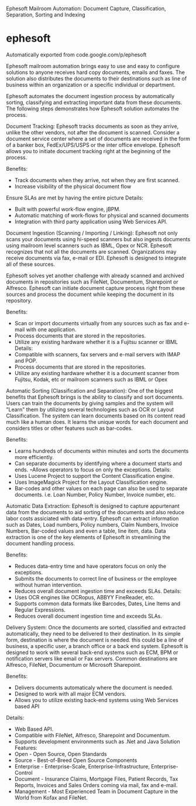 Ephesoft
Mailroom Automation: Document Capture, Classification, Separation, Sorting and Indexing
# ephesoft
Automatically exported from code.google.com/p/ephesoft

Ephesoft mailroom automation brings easy to use and easy to configure solutions to anyone receives hard copy documents, emails and faxes. The solution also distributes the documents to their destinations such as line of business within an organization or a specific individual or department.

Ephesoft automates the document ingestion process by automatically sorting, classifying and extracting important data from these documents. The following steps demonstrates how Ephesoft solution automates the process.

Document Tracking: Ephesoft tracks documents as soon as they arrive, unlike the other vendors, not after the document is scanned. Consider a document service center where a set of documents are received in the form of a banker box, FedEx/UPS/USPS or the inter office envelope. Ephesoft allows you to initiate document tracking right at the beginning of the process.

Benefits:
- Track documents when they arrive, not when they are first scanned.
- Increase visibility of the physical document flow

Ensure SLAs are met by having the entire picture Details:
- Built with powerful work-flow engine, jBPM.
- Automatic matching of work-flows for physical and scanned documents
- Integration with third party application using Web Services API. 

Document Ingestion (Scanning / Importing / Linking): Ephesoft not only scans your documents using hi-speed scanners but also ingests documents using mailroom level scanners such as IBML, Opex or NCR. Ephesoft recognizes that not all the documents are scanned. Organizations may receive documents via fax, e-mail or EDI. Ephesoft is designed to integrate all of these sources.

Ephesoft solves yet another challenge with already scanned and archived documents in repositories such as FileNet, Documentum, Sharepoint or Alfresco. Ephesoft can initiate document capture process right from these sources and process the document while keeping the document in its repository.

Benefits:
- Scan or import documents virtually from any sources such as fax and e-mail with one application.
- Process documents that are stored in the repositories.
- Utilize any existing hardware whether it is a Fujitsu scanner or IBML
Details:
- Compatible with scanners, fax servers and e-mail servers with IMAP and POP.
- Process documents that are stored in the repositories.
- Utilize any existing hardware whether it is a document scanner from Fujitsu, Kodak, etc or mailroom scanners such as IBML or Opex

Automatic Sorting (Classification and Separation): One of the biggest benefits that Ephesoft brings is the ability to classify and sort documents. Users can train the documents by giving samples and the system will "Learn" them by utilizing several technologies such as OCR or Layout Classification. The system can learn documents based on its content read much like a human does. It learns the unique words for each document and considers titles or other features such as bar-codes.

Benefits:
- Learns hundreds of documents within minutes and sorts the documents more efficiently.
- Can separate documents by identifying where a document starts and ends. ◦Allows operators to focus on only the exceptions.
Details:
- Uses Lucene Project to support the Content Classification engine.
- Uses ImageMagick Project for the Layout Classification engine.
- Bar-codes and other values on each page can also be used to separate documents. i.e. Loan Number, Policy Number, Invoice number, etc.

Automatic Data Extraction: Ephesoft is designed to capture appurtenant data from the documents to aid sorting of the documents and also reduce labor costs assiciated with data-entry. Ephesoft can extract information such as Dates, Load numbers, Policy numbers, Claim Numbers, Invoice Numbers, Bar-coded values and even a table, line item, data. Data extraction is one of the key elements of Ephesoft in streamlining the document handling process.

Benefits:
- Reduces data-entry time and have operators focus on only the exceptions.
- Submits the documents to correct line of business or the employee without human intervention.
- Reduces overall document ingestion time and exceeds SLAs.
Details:
- Uses OCR engines like OCRopus, ABBYY FineReader, etc.
- Supports common data formats like Barcodes, Dates, Line Items and Regular Expressions.
- Reduces overall document ingestion time and exceeds SLAs.

Delivery System: Once the documents are sorted, classified and extracted automatically, they need to be delivered to their destination. In its simple form, destination is where the document is needed. this could be a line of business, a specific user, a branch office or a back end system. Ephesoft is designed to work with several back-end systems such as ECM, BPM or notification servers like email or Fax servers. Common destinations are Alfresco, FileNet, Documentum or Microsoft Sharepoint.

Benefits:
- Delivers documents automaticaly where the document is needed.
- Designed to work with all major ECM vendors.
- Allows you to utilize existing back-end systems using Web Services based API

Details:
- Web Based API. 
- Compatible with FileNet, Alfresco, Sharepoint and Documentum.
- Supports development environments such as .Net and Java Solution Features: 
- Open - Open Source, Open Standards 
- Source - Best-of-Breed Open Source Components 
- Enterprise - Enterprise-Scale, Enterprise-Infrastructure, Enterprise-Control 
- Document - Insurance Claims, Mortgage Files, Patient Records, Tax Reports, Invoices and Sales Orders coming via mail, fax and e-mail. 
- Management - Most Experienced Team in Document Capture in the World from Kofax and FileNet.
